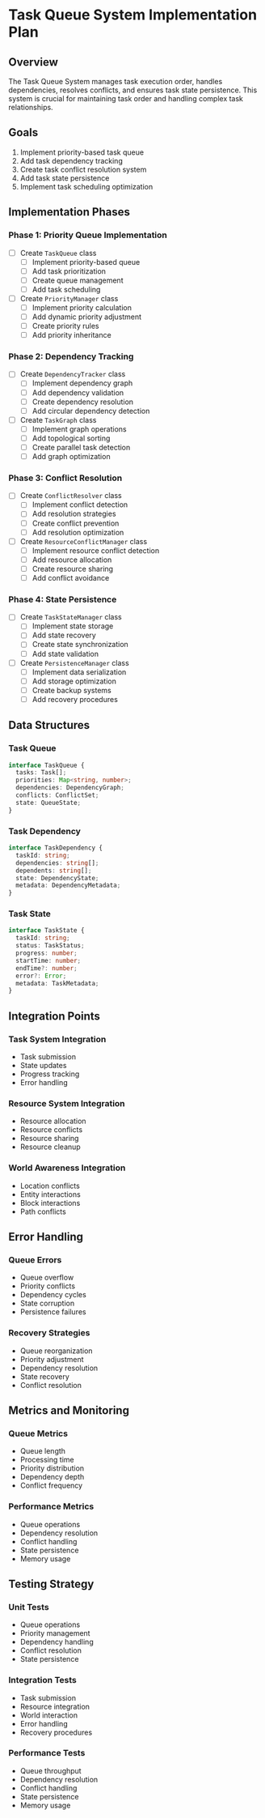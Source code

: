 # Task Queue System Implementation Plan

## Overview
The Task Queue System manages task execution order, handles dependencies, resolves conflicts, and ensures task state persistence. This system is crucial for maintaining task order and handling complex task relationships.

## Goals
1. Implement priority-based task queue
2. Add task dependency tracking
3. Create task conflict resolution system
4. Add task state persistence
5. Implement task scheduling optimization

## Implementation Phases

### Phase 1: Priority Queue Implementation
- [ ] Create `TaskQueue` class
  - [ ] Implement priority-based queue
  - [ ] Add task prioritization
  - [ ] Create queue management
  - [ ] Add task scheduling
- [ ] Create `PriorityManager` class
  - [ ] Implement priority calculation
  - [ ] Add dynamic priority adjustment
  - [ ] Create priority rules
  - [ ] Add priority inheritance

### Phase 2: Dependency Tracking
- [ ] Create `DependencyTracker` class
  - [ ] Implement dependency graph
  - [ ] Add dependency validation
  - [ ] Create dependency resolution
  - [ ] Add circular dependency detection
- [ ] Create `TaskGraph` class
  - [ ] Implement graph operations
  - [ ] Add topological sorting
  - [ ] Create parallel task detection
  - [ ] Add graph optimization

### Phase 3: Conflict Resolution
- [ ] Create `ConflictResolver` class
  - [ ] Implement conflict detection
  - [ ] Add resolution strategies
  - [ ] Create conflict prevention
  - [ ] Add resolution optimization
- [ ] Create `ResourceConflictManager` class
  - [ ] Implement resource conflict detection
  - [ ] Add resource allocation
  - [ ] Create resource sharing
  - [ ] Add conflict avoidance

### Phase 4: State Persistence
- [ ] Create `TaskStateManager` class
  - [ ] Implement state storage
  - [ ] Add state recovery
  - [ ] Create state synchronization
  - [ ] Add state validation
- [ ] Create `PersistenceManager` class
  - [ ] Implement data serialization
  - [ ] Add storage optimization
  - [ ] Create backup systems
  - [ ] Add recovery procedures

## Data Structures

### Task Queue
```typescript
interface TaskQueue {
  tasks: Task[];
  priorities: Map<string, number>;
  dependencies: DependencyGraph;
  conflicts: ConflictSet;
  state: QueueState;
}
```

### Task Dependency
```typescript
interface TaskDependency {
  taskId: string;
  dependencies: string[];
  dependents: string[];
  state: DependencyState;
  metadata: DependencyMetadata;
}
```

### Task State
```typescript
interface TaskState {
  taskId: string;
  status: TaskStatus;
  progress: number;
  startTime: number;
  endTime?: number;
  error?: Error;
  metadata: TaskMetadata;
}
```

## Integration Points

### Task System Integration
- Task submission
- State updates
- Progress tracking
- Error handling

### Resource System Integration
- Resource allocation
- Resource conflicts
- Resource sharing
- Resource cleanup

### World Awareness Integration
- Location conflicts
- Entity interactions
- Block interactions
- Path conflicts

## Error Handling

### Queue Errors
- Queue overflow
- Priority conflicts
- Dependency cycles
- State corruption
- Persistence failures

### Recovery Strategies
- Queue reorganization
- Priority adjustment
- Dependency resolution
- State recovery
- Conflict resolution

## Metrics and Monitoring

### Queue Metrics
- Queue length
- Processing time
- Priority distribution
- Dependency depth
- Conflict frequency

### Performance Metrics
- Queue operations
- Dependency resolution
- Conflict handling
- State persistence
- Memory usage

## Testing Strategy

### Unit Tests
- Queue operations
- Priority management
- Dependency handling
- Conflict resolution
- State persistence

### Integration Tests
- Task submission
- Resource integration
- World interaction
- Error handling
- Recovery procedures

### Performance Tests
- Queue throughput
- Dependency resolution
- Conflict handling
- State persistence
- Memory usage 